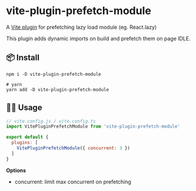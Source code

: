 # vite-plugin-prefetch-module
A [Vite plugin](https://github.com/vitejs/vite) for prefetching lazy load module (eg. React.lazy)

This plugin adds dynamic imports on build and prefetch them on page IDLE.

## 📦 Install

```
npm i -D vite-plugin-prefetch-module

# yarn
yarn add -D vite-plugin-prefetch-module
```

## 👨‍💻 Usage

```js
// vite.config.js / vite.config.ts
import VitePluginPrefetchModule from 'vite-plugin-prefetch-module'

export default {
  plugins: [
    VitePluginPrefetchModule({ concurrent: 3 })
  ]
}
```

**Options**

* concurrent: limit max concurrent on prefetching
